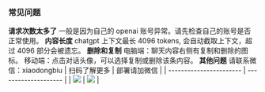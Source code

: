 ### 常见问题

**请求次数太多了**
一般是因为自己的 openai 账号异常。请先检查自己的账号是否正常使用。
**内容长度**
chatgpt 上下文最长 4096 tokens, 会自动截取上下文，超过 4096 部分会被遗忘。
**删除和复制**
电脑端：聊天内容右侧有复制和删除的图标。
移动端：点击对话头像，可以选择复制或删除该条内容。
**其他问题**
请联系微信：xiaodongbiu
| 扫码了解更多 | 部署请加微信 |
| ----------------------- | -------------------- |
| ![](/imgs/gengduobangzhu.png) | ![](/imgs/wxxiaoerlang.png) |